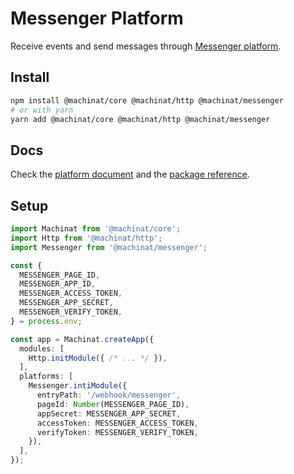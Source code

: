 # Messenger Platform

Receive events and send messages through [Messenger platform](https://developers.facebook.com/docs/messenger-platform/).

## Install

```bash
npm install @machinat/core @machinat/http @machinat/messenger
# or with yarn
yarn add @machinat/core @machinat/http @machinat/messenger
```

## Docs

Check the [platform document](https://machinat.com/docs/messenger-platform)
and the [package reference](https://machinat.com/api/modules/messenger.html).

## Setup

```ts
import Machinat from '@machinat/core';
import Http from '@machinat/http';
import Messenger from '@machinat/messenger';

const {
  MESSENGER_PAGE_ID,
  MESSENGER_APP_ID,
  MESSENGER_ACCESS_TOKEN,
  MESSENGER_APP_SECRET,
  MESSENGER_VERIFY_TOKEN,
} = process.env;

const app = Machinat.createApp({
  modules: [
    Http.initModule({ /* ... */ }),
  ],
  platforms: [
    Messenger.intiModule({
      entryPath: '/webhook/messenger',
      pageId: Number(MESSENGER_PAGE_ID),
      appSecret: MESSENGER_APP_SECRET,
      accessToken: MESSENGER_ACCESS_TOKEN,
      verifyToken: MESSENGER_VERIFY_TOKEN,
    }),
  ],
});
```
